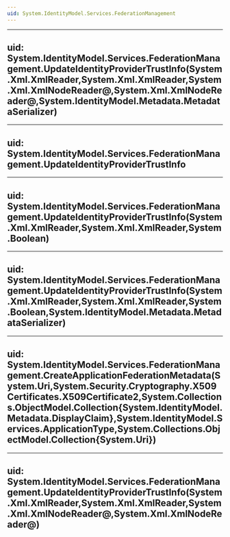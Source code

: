 ```yaml
---
uid: System.IdentityModel.Services.FederationManagement
---
```


---
uid: System.IdentityModel.Services.FederationManagement.UpdateIdentityProviderTrustInfo(System.Xml.XmlReader,System.Xml.XmlReader,System.Xml.XmlNodeReader@,System.Xml.XmlNodeReader@,System.IdentityModel.Metadata.MetadataSerializer)
---

---
uid: System.IdentityModel.Services.FederationManagement.UpdateIdentityProviderTrustInfo
---

---
uid: System.IdentityModel.Services.FederationManagement.UpdateIdentityProviderTrustInfo(System.Xml.XmlReader,System.Xml.XmlReader,System.Boolean)
---

---
uid: System.IdentityModel.Services.FederationManagement.UpdateIdentityProviderTrustInfo(System.Xml.XmlReader,System.Xml.XmlReader,System.Boolean,System.IdentityModel.Metadata.MetadataSerializer)
---

---
uid: System.IdentityModel.Services.FederationManagement.CreateApplicationFederationMetadata(System.Uri,System.Security.Cryptography.X509Certificates.X509Certificate2,System.Collections.ObjectModel.Collection{System.IdentityModel.Metadata.DisplayClaim},System.IdentityModel.Services.ApplicationType,System.Collections.ObjectModel.Collection{System.Uri})
---

---
uid: System.IdentityModel.Services.FederationManagement.UpdateIdentityProviderTrustInfo(System.Xml.XmlReader,System.Xml.XmlReader,System.Xml.XmlNodeReader@,System.Xml.XmlNodeReader@)
---
